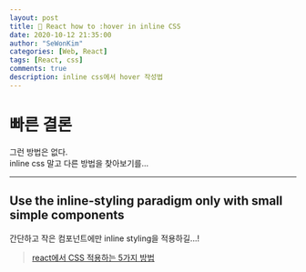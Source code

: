 ```yaml
---
layout: post
title: 🎨 React how to :hover in inline CSS
date: 2020-10-12 21:35:00
author: "SeWonKim"
categories: [Web, React]
tags: [React, css]
comments: true
description: inline css에서 hover 작성법 
---
```


# 빠른 결론

그런 방법은 없다.    
inline css 말고 다른 방법을 찾아보기를...

---


## Use the inline-styling paradigm only with small simple components

간단하고 작은 컴포넌트에만 inline styling을 적용하길...!

> [react에서 CSS 적용하는 5가지 방법](https://nordschool.com/css-in-react/)
